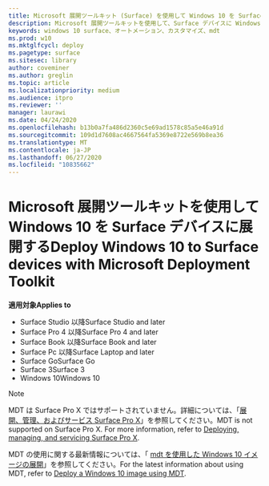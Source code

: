 ```yaml
---
title: Microsoft 展開ツールキット (Surface) を使用して Windows 10 を Surface デバイスに展開する
description: Microsoft 展開ツールキットを使用して、Surface デバイスに Windows 10 を展開する方法の推奨されるプロセスについて説明します。
keywords: windows 10 surface、オートメーション、カスタマイズ、mdt
ms.prod: w10
ms.mktglfcycl: deploy
ms.pagetype: surface
ms.sitesec: library
author: coveminer
ms.author: greglin
ms.topic: article
ms.localizationpriority: medium
ms.audience: itpro
ms.reviewer: ''
manager: laurawi
ms.date: 04/24/2020
ms.openlocfilehash: b13b0a7fa486d2360c5e69ad1578c85a5e46a91d
ms.sourcegitcommit: 109d1d7608ac4667564fa5369e8722e569b8ea36
ms.translationtype: MT
ms.contentlocale: ja-JP
ms.lasthandoff: 06/27/2020
ms.locfileid: "10835662"
---
```

# <span data-ttu-id="c19f0-104">Microsoft 展開ツールキットを使用して Windows 10 を Surface デバイスに展開する</span><span class="sxs-lookup"><span data-stu-id="c19f0-104">Deploy Windows 10 to Surface devices with Microsoft Deployment Toolkit</span></span>

**<span data-ttu-id="c19f0-105">適用対象</span><span class="sxs-lookup"><span data-stu-id="c19f0-105">Applies to</span></span>**

- <span data-ttu-id="c19f0-106">Surface Studio 以降</span><span class="sxs-lookup"><span data-stu-id="c19f0-106">Surface Studio and later</span></span>
- <span data-ttu-id="c19f0-107">Surface Pro 4 以降</span><span class="sxs-lookup"><span data-stu-id="c19f0-107">Surface Pro 4 and later</span></span>
- <span data-ttu-id="c19f0-108">Surface Book 以降</span><span class="sxs-lookup"><span data-stu-id="c19f0-108">Surface Book and later</span></span>
- <span data-ttu-id="c19f0-109">Surface Pc 以降</span><span class="sxs-lookup"><span data-stu-id="c19f0-109">Surface Laptop and later</span></span>
- <span data-ttu-id="c19f0-110">Surface Go</span><span class="sxs-lookup"><span data-stu-id="c19f0-110">Surface Go</span></span>
- <span data-ttu-id="c19f0-111">Surface 3</span><span class="sxs-lookup"><span data-stu-id="c19f0-111">Surface 3</span></span>
- <span data-ttu-id="c19f0-112">Windows 10</span><span class="sxs-lookup"><span data-stu-id="c19f0-112">Windows 10</span></span>

> [!NOTE]
> <span data-ttu-id="c19f0-113">MDT は Surface Pro X ではサポートされていません。詳細については、「[展開、管理、およびサービス Surface Pro X](surface-pro-arm-app-management.md)」を参照してください。</span><span class="sxs-lookup"><span data-stu-id="c19f0-113">MDT is not supported on Surface Pro X. For more information, refer to [Deploying, managing, and servicing Surface Pro X](surface-pro-arm-app-management.md).</span></span>

<span data-ttu-id="c19f0-114">MDT の使用に関する最新情報については、「 [mdt を使用した Windows 10 イメージの展開](https://docs.microsoft.com/windows/deployment/deploy-windows-mdt/deploy-a-windows-10-image-using-mdt)」を参照してください。</span><span class="sxs-lookup"><span data-stu-id="c19f0-114">For the latest information about using MDT, refer to [Deploy a Windows 10 image using MDT](https://docs.microsoft.com/windows/deployment/deploy-windows-mdt/deploy-a-windows-10-image-using-mdt).</span></span>

